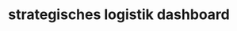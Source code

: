 ---
layout: article
title: strategisches logistik dashboard
description: 
  - Mit dieser Vorlage werden die wichtigsten Kennzahlen der Lagerlogistik stets überblickt. Behalten Sie KPIs wie Liefertreue, Reklamationsrate, Tonnage oder Durchsatz im Blick. Durch die einfache Darstellung werden Reklamationsgründe schnell ersichtlich und Probleme können direkt angegangen werden. Dieses Template bezieht seine Daten aus einer Excel-Datei. Es könnten alternativ auch andere Datenquellen wie bspw. SAP oder SQL verwendet werden.
lang: de
weight: 2500
isDraft: false
ref: Strategic-Logistics-Board
category:
  - Empfohlen
  - Logistik
  - Lager
  - KPI
image: Strategisches-Logistik-Dashboard.png
image_thumbnail: Strategisches-Logistik-Dashboard_thumbnail.png
download: Strategisches-Logistik-Dashboard.pbmx
overview_description:
overview_benefits:
overview_data_sources:
---